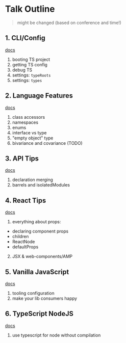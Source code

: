 # Talk Outline

> might be changed (based on conference and time!)

## 1. CLI/Config

[docs](./src/cli-config/README.md)

1. booting TS project
1. getting TS config
1. debug TS
1. settings: `typeRoots`
1. settings: `types`

## 2. Language Features

[docs](./src/language-features/README.md)

1. class accessors
1. namespaces
1. enums
1. interface vs type
1. "empty object" type
1. bivariance and covariance (TODO)

## 3. API Tips

[docs](./src/api-tips/README.md)

1. declaration merging
1. barrels and isolatedModules

## 4. React Tips

[docs](./src/react-tips/README.md)

1. everything about props:

- declaring component props
- children
- ReactNode
- defaultProps

2. JSX & web-components/AMP

## 5. Vanilla JavaScript

[docs](./src/vanilla-js/README.md)

1. tooling configuration
1. make your lib consumers happy

## 6. TypeScript NodeJS

[docs](./src/ts-node/README.md)

1. use typescript for node without compilation
